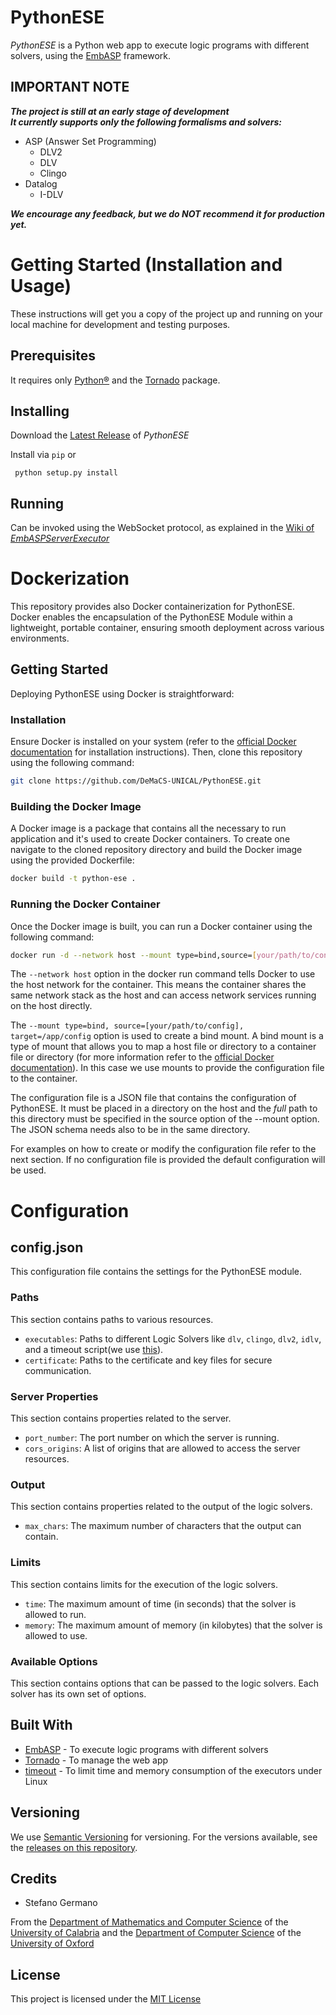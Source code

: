 # PythonESE
_PythonESE_ is a Python web app to execute logic programs with different solvers, using the [EmbASP](https://github.com/DeMaCS-UNICAL/EmbASP) framework.

## IMPORTANT NOTE
__*The project is still at an early stage of development*__  
__*It currently supports only the following formalisms and solvers:*__  

- ASP (Answer Set Programming)
  - DLV2
  - DLV
  - Clingo
- Datalog
  - I-DLV
  
__*We encourage any feedback, but we do NOT recommend it for production yet.*__

# Getting Started (Installation and Usage)
These instructions will get you a copy of the project up and running on your local machine for development and testing purposes.

## Prerequisites
It requires only [Python&reg;](https://www.python.org) and the [Tornado](https://www.tornadoweb.org) package.

## Installing
Download the [Latest Release](../../releases/latest) of _PythonESE_

Install via `pip` or

```
 python setup.py install
```

<!-- Note that on Linux systems you may need to change the _Execute_ permission of the files in the [executables](https://github.com/DeMaCS-UNICAL/PythonESE/executables) folder. -->

## Running
Can be invoked using the WebSocket protocol, as explained in the [Wiki of _EmbASPServerExecutor_](https://github.com/DeMaCS-UNICAL/EmbASPServerExecutor/wiki/APIs)

# Dockerization

This repository provides also Docker containerization for PythonESE.
Docker enables the encapsulation of the PythonESE Module within a lightweight, portable container, ensuring smooth deployment across various environments.

## Getting Started

Deploying PythonESE using Docker is straightforward:

### Installation

Ensure Docker is installed on your system (refer to the [official Docker documentation](https://docs.docker.com/get-docker/) for installation instructions). Then, clone this repository using the following command:

```bash
git clone https://github.com/DeMaCS-UNICAL/PythonESE.git
```

### Building the Docker Image

A Docker image is a package that contains all the necessary to run application and it's used to create Docker containers. To create one navigate to the cloned repository directory and build the Docker image using the provided Dockerfile:

```bash
docker build -t python-ese .
```

### Running the Docker Container

Once the Docker image is built, you can run a Docker container using the following command:

```bash
docker run -d --network host --mount type=bind,source=[your/path/to/config],target=/app/config python-ese
```

The `--network host` option in the docker run command tells Docker to use the host network for the container. This means the container shares the same network stack as the host and can access network services running on the host directly.

The `--mount type=bind, source=[your/path/to/config], target=/app/config` option is used to create a bind mount. A bind mount is a type of mount that allows you to map a host file or directory to a container file or directory (for more information refer to the [official Docker documentation](https://docs.docker.com/storage/bind-mounts/)).
In this case we use mounts to provide the configuration file to the container. 

The configuration file is a JSON file that contains the configuration of PythonESE. It must be placed in a directory on the host and the _full_ path to this directory must be specified in the source option of the --mount option. The JSON schema needs also to be in the same directory.

For examples on how to create or modify the configuration file refer to the next section. If no configuration file is provided the default configuration will be used.

# Configuration

## config.json
This configuration file contains the settings for the PythonESE module. 

### Paths

This section contains paths to various resources.

- `executables`: Paths to different Logic Solvers like `dlv`, `clingo`, `dlv2`, `idlv`, and a timeout script(we use [this](https://github.com/pshved/timeout)).
- `certificate`: Paths to the certificate and key files for secure communication.

### Server Properties

This section contains properties related to the server.

- `port_number`: The port number on which the server is running.
- `cors_origins`: A list of origins that are allowed to access the server resources.

### Output

This section contains properties related to the output of the logic solvers.

- `max_chars`: The maximum number of characters that the output can contain.

### Limits

This section contains limits for the execution of the logic solvers.

- `time`: The maximum amount of time (in seconds) that the solver is allowed to run.
- `memory`: The maximum amount of memory (in kilobytes) that the solver is allowed to use.

### Available Options

This section contains options that can be passed to the logic solvers. Each solver has its own set of options.


## Built With
 - [EmbASP](https://www.mat.unical.it/calimeri/projects/embasp) - To execute logic programs with different solvers
 - [Tornado](https://www.tornadoweb.org) - To manage the web app
 - [timeout](http://coldattic.info/page/resourcelimit) - To limit time and memory consumption of the executors under Linux

<!-- 
## Contributing

Please read [CONTRIBUTING.md]() for details on our code of conduct, and the process for submitting pull requests to us.
 -->

## Versioning
We use [Semantic Versioning](http://semver.org) for versioning. For the versions available, see the [releases on this repository](https://github.com/DeMaCS-UNICAL/PythonESE/releases). 


## Credits
 - Stefano Germano

From the [Department of Mathematics and Computer Science](https://www.mat.unical.it) of the [University of Calabria](http://unical.it) and the [Department of Computer Science](http://www.cs.ox.ac.uk) of the [University of Oxford](http://www.ox.ac.uk)


## License
  This project is licensed under the [MIT License](LICENSE)
